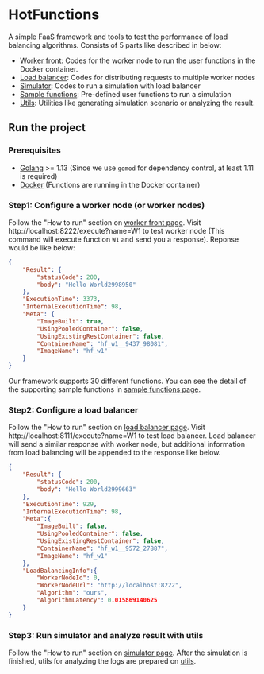 # HotFunctions

A simple FaaS framework and tools to test the performance of load balancing algorithms.
Consists of 5 parts like described in below:

- [Worker front](./worker_front): Codes for the worker node to run the user functions in the Docker container.
- [Load balancer](./load_balancer): Codes for distributing requests to multiple worker nodes
- [Simulator](./simulator): Codes to run a simulation with load balancer
- [Sample functions](./sample_functions): Pre-defined user functions to run a simulation
- [Utils](./utils): Utilities like generating simulation scenario or analyzing the result.


## Run the project
### Prerequisites

- [Golang](https://golang.org/) >= 1.13 (Since we use `gomod` for dependency control, at least 1.11 is required)
- [Docker](https://www.docker.com/) (Functions are running in the Docker container)


### Step1: Configure a worker node (or worker nodes)

Follow the "How to run" section on [worker front page](./worker_front).
Visit http://localhost:8222/execute?name=W1 to test worker node (This command will execute function `W1` and send you a response).
Reponse would be like below:

```json
{
	"Result": {
		"statusCode": 200,
		"body": "Hello World2998950"
	},
	"ExecutionTime": 3373,
	"InternalExecutionTime": 98,
	"Meta": {
		"ImageBuilt": true,
		"UsingPooledContainer": false,
		"UsingExistingRestContainer": false,
		"ContainerName": "hf_w1__9437_98081",
		"ImageName": "hf_w1"
	}
}
```

Our framework supports 30 different functions.
You can see the detail of the supporting sample functions in [sample functions page](./sample_functions).

### Step2: Configure a load balancer

Follow the "How to run" section on [load balancer page](./load_balancer).
Visit http://localhost:8111/execute?name=W1 to test load balancer.
Load balancer will send a similar response with worker node, but additional information from load balancing will be appended to the response like below.

```json
{
	"Result": {
		"statusCode": 200,
		"body": "Hello World2999663"
	},
	"ExecutionTime": 929,
	"InternalExecutionTime": 98,
	"Meta":{
		"ImageBuilt": false,
		"UsingPooledContainer": false,
		"UsingExistingRestContainer": false,
		"ContainerName": "hf_w1__9572_27887",
		"ImageName": "hf_w1"
	},
	"LoadBalancingInfo":{
		"WorkerNodeId": 0,
		"WorkerNodeUrl": "http://localhost:8222",
		"Algorithm": "ours",
		"AlgorithmLatency": 0.015869140625
	}
}
```

### Step3: Run simulator and analyze result with utils

Follow the "How to run" section on [simulator page](./simulator).
After the simulation is finished, utils for analyzing the logs are prepared on [utils](./utils).
